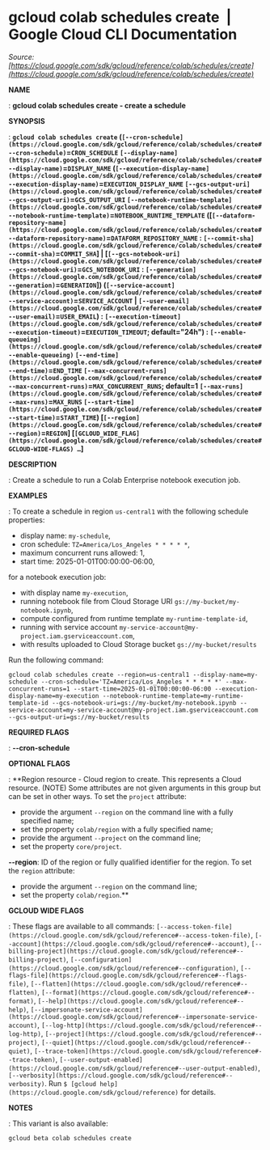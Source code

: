 # gcloud colab schedules create  |  Google Cloud CLI Documentation

*Source: [https://cloud.google.com/sdk/gcloud/reference/colab/schedules/create](https://cloud.google.com/sdk/gcloud/reference/colab/schedules/create)*

**NAME**

: **gcloud colab schedules create - create a schedule**

**SYNOPSIS**

: **`gcloud colab schedules create` (`[--cron-schedule](https://cloud.google.com/sdk/gcloud/reference/colab/schedules/create#--cron-schedule)`=`CRON_SCHEDULE` `[--display-name](https://cloud.google.com/sdk/gcloud/reference/colab/schedules/create#--display-name)`=`DISPLAY_NAME` (`[--execution-display-name](https://cloud.google.com/sdk/gcloud/reference/colab/schedules/create#--execution-display-name)`=`EXECUTION_DISPLAY_NAME` `[--gcs-output-uri](https://cloud.google.com/sdk/gcloud/reference/colab/schedules/create#--gcs-output-uri)`=`GCS_OUTPUT_URI` `[--notebook-runtime-template](https://cloud.google.com/sdk/gcloud/reference/colab/schedules/create#--notebook-runtime-template)`=`NOTEBOOK_RUNTIME_TEMPLATE` ([`[--dataform-repository-name](https://cloud.google.com/sdk/gcloud/reference/colab/schedules/create#--dataform-repository-name)`=`DATAFORM_REPOSITORY_NAME` : `[--commit-sha](https://cloud.google.com/sdk/gcloud/reference/colab/schedules/create#--commit-sha)`=`COMMIT_SHA`] | [`[--gcs-notebook-uri](https://cloud.google.com/sdk/gcloud/reference/colab/schedules/create#--gcs-notebook-uri)`=`GCS_NOTEBOOK_URI` : `[--generation](https://cloud.google.com/sdk/gcloud/reference/colab/schedules/create#--generation)`=`GENERATION`]) (`[--service-account](https://cloud.google.com/sdk/gcloud/reference/colab/schedules/create#--service-account)`=`SERVICE_ACCOUNT` | `[--user-email](https://cloud.google.com/sdk/gcloud/reference/colab/schedules/create#--user-email)`=`USER_EMAIL`) : `[--execution-timeout](https://cloud.google.com/sdk/gcloud/reference/colab/schedules/create#--execution-timeout)`=`EXECUTION_TIMEOUT`; default="24h") : `[--enable-queueing](https://cloud.google.com/sdk/gcloud/reference/colab/schedules/create#--enable-queueing)` `[--end-time](https://cloud.google.com/sdk/gcloud/reference/colab/schedules/create#--end-time)`=`END_TIME` `[--max-concurrent-runs](https://cloud.google.com/sdk/gcloud/reference/colab/schedules/create#--max-concurrent-runs)`=`MAX_CONCURRENT_RUNS`; default=1 `[--max-runs](https://cloud.google.com/sdk/gcloud/reference/colab/schedules/create#--max-runs)`=`MAX_RUNS` `[--start-time](https://cloud.google.com/sdk/gcloud/reference/colab/schedules/create#--start-time)`=`START_TIME`) [`[--region](https://cloud.google.com/sdk/gcloud/reference/colab/schedules/create#--region)`=`REGION`] [`[GCLOUD_WIDE_FLAG](https://cloud.google.com/sdk/gcloud/reference/colab/schedules/create#GCLOUD-WIDE-FLAGS) …`]**

**DESCRIPTION**

: Create a schedule to run a Colab Enterprise notebook execution job.

**EXAMPLES**

: To create a schedule in region `us-central1` with the following
schedule properties:

- display name: `my-schedule`,
- cron schedule: `TZ=America/Los_Angeles * * * * *`,
- maximum concurrent runs allowed: 1,
- start time: 2025-01-01T00:00:00-06:00,

for a notebook execution job:

- with display name `my-execution`,
- running notebook file from Cloud Storage URI
`gs://my-bucket/my-notebook.ipynb`,
- compute configured from runtime template `my-runtime-template-id`,
- running with service account
`my-service-account@my-project.iam.gserviceaccount.com`,
- with results uploaded to Cloud Storage bucket
`gs://my-bucket/results`

Run the following command:
```
gcloud colab schedules create --region=us-central1 --display-name=my-schedule --cron-schedule='TZ=America/Los_Angeles * * * * *' --max-concurrent-runs=1 --start-time=2025-01-01T00:00:00-06:00 --execution-display-name=my-execution --notebook-runtime-template=my-runtime-template-id --gcs-notebook-uri=gs://my-bucket/my-notebook.ipynb --service-account=my-service-account@my-project.iam.gserviceaccount.com --gcs-output-uri=gs://my-bucket/results
```

**REQUIRED FLAGS**

: **--cron-schedule**

**OPTIONAL FLAGS**

: **Region resource - Cloud region to create. This represents a Cloud resource.
(NOTE) Some attributes are not given arguments in this group but can be set in
other ways.
To set the `project` attribute:

- provide the argument `--region` on the command line with a fully
specified name;
- set the property `colab/region` with a fully specified name;
- provide the argument `--project` on the command line;
- set the property `core/project`.

**--region**:
ID of the region or fully qualified identifier for the region.
To set the `region` attribute:

- provide the argument `--region` on the command line;
- set the property `colab/region`.**

**GCLOUD WIDE FLAGS**

: These flags are available to all commands: `[--access-token-file](https://cloud.google.com/sdk/gcloud/reference#--access-token-file)`,
`[--account](https://cloud.google.com/sdk/gcloud/reference#--account)`, `[--billing-project](https://cloud.google.com/sdk/gcloud/reference#--billing-project)`,
`[--configuration](https://cloud.google.com/sdk/gcloud/reference#--configuration)`,
`[--flags-file](https://cloud.google.com/sdk/gcloud/reference#--flags-file)`,
`[--flatten](https://cloud.google.com/sdk/gcloud/reference#--flatten)`, `[--format](https://cloud.google.com/sdk/gcloud/reference#--format)`, `[--help](https://cloud.google.com/sdk/gcloud/reference#--help)`, `[--impersonate-service-account](https://cloud.google.com/sdk/gcloud/reference#--impersonate-service-account)`,
`[--log-http](https://cloud.google.com/sdk/gcloud/reference#--log-http)`,
`[--project](https://cloud.google.com/sdk/gcloud/reference#--project)`, `[--quiet](https://cloud.google.com/sdk/gcloud/reference#--quiet)`, `[--trace-token](https://cloud.google.com/sdk/gcloud/reference#--trace-token)`, `[--user-output-enabled](https://cloud.google.com/sdk/gcloud/reference#--user-output-enabled)`,
`[--verbosity](https://cloud.google.com/sdk/gcloud/reference#--verbosity)`.
Run `$ [gcloud help](https://cloud.google.com/sdk/gcloud/reference)` for details.

**NOTES**

: This variant is also available:

```
gcloud beta colab schedules create
```